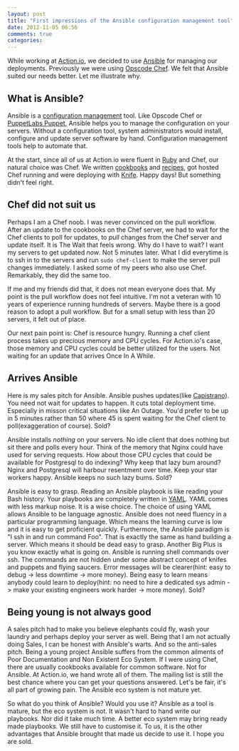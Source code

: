 ```yaml
---
layout: post
title: "First impressions of the Ansible configuration management tool"
date: 2012-11-05 06:56
comments: true
categories:
---
```


While working at [Action.io](http://www.action.io), we decided to use [Ansible](http://ansible.cc) for managing our deployments. Previously we were using [Opscode Chef](http://www.opscode.com/chef/). We felt that Ansible suited our needs better. Let me illustrate why.

<!-- more -->

## What is Ansible?

Ansible is a [configuration management](http://en.wikipedia.org/wiki/Configuration_management) tool. Like Opscode Chef or [PuppetLabs Puppet](http://puppetlabs.com), Ansible helps you to manage the configuration on your servers. Without a configuration tool, system administrators would install, configure and update server software by hand. Configuration management tools help to automate that.

At the start, since all of us at Action.io were fluent in [Ruby](http://www.ruby-lang.org/) and Chef, our natural choice was Chef. We written [cookbooks](http://wiki.opscode.com/display/chef/Cookbooks) and [recipes](http://wiki.opscode.com/display/chef/Recipes), got hosted Chef running and were deploying with [Knife](http://wiki.opscode.com/display/chef/Knife). Happy days! But something didn't feel right.

## Chef did not suit us

Perhaps I am a Chef noob. I was never convinced on the pull workflow. After an update to the cookbooks on the Chef server, we had to wait for the Chef clients to poll for updates, to _pull_ changes from the Chef server and update itself. It is The Wait that feels wrong. Why do I have to wait? I want my servers to get updated _now_. Not 5 minutes later. What I did everytime is to ssh in to the servers and run ```sudo chef-client``` to make the server pull changes immediately. I asked some of my peers who also use Chef. Remarkably, they did the same too.

If me and my friends did that, it does not mean everyone does that. My point is the pull workflow does not feel intuitive. I'm not a veteran with 10 years of experience running hundreds of servers. Maybe there is a good reason to adopt a pull workflow. But for a small setup with less than 20 servers, it felt out of place.

Our next pain point is: Chef is resource hungry. Running a chef client process takes up precious memory and CPU cycles. For Action.io's case, those memory and CPU cycles could be better utilized for the users. Not waiting for an update that arrives Once In A While.

## Arrives Ansible

Here is my sales pitch for Ansible. Ansible pushes updates(like [Capistrano](https://github.com/capistrano/capistrano)). You need not wait for updates to happen. It cuts total deployment time. Especially in misson critical situations like An Outage. You'd prefer to be up in 5 minutes rather than 50 where 45 is spent waiting for the Chef client to poll(exaggeration of course). Sold?

Ansible installs _nothing_ on your servers. No idle client that does nothing but sit there and polls every hour. Think of the memory that Nginx could have used for serving requests. How about those CPU cycles that could be available for Postgresql to do indexing? Why keep that lazy bum around? Nginx and Postgresql will harbour resentment over time. Keep your star workers happy. Ansible keeps no such lazy bums. Sold?

Ansible is easy to grasp. Reading an Ansible playbook is like reading your Bash history. Your playbooks are completely written in [YAML](www.yaml.org). YAML comes with less markup noise. It is a wise choice. The choice of using YAML allows Ansible to be language agnostic. Ansible does not need fluency in a particular programming language. Which means the learning curve is low and it is easy to get proficient quickly. Furthermore, the Ansible paradigm is "I ssh in and run command Foo". That is exactly the same as hand building a server. Which means it should be dead easy to grasp. Another Big Plus is you know exactly what is going on. Ansible is running shell commands over ssh. The commands are not hidden under some abstract concept of knifes and puppets and flying saucers. Error messages will be clearer(hint: easy to debug -> less downtime -> more money). Being easy to learn means anybody could learn to deploy(hint: no need to hire a dedicated sys admin -> make your existing engineers work harder -> more money). Sold?

## Being young is not always good

A sales pitch had to make you believe elephants could fly, wash your laundry and perhaps deploy your server as well. Being that I am not actually doing Sales, I can be honest with Ansible's warts. And so the anti-sales pitch. Being a young project Ansible suffers from the common ailments of Poor Documentation and Non Existent Eco System. If I were using Chef, there are usually cookbooks available for common software. Not for Ansible. At Action.io, we hand wrote all of them. The mailing list is still the best chance where you can get your questions answered. Let's be fair, it's all part of growing pain. The Ansible eco system is not mature yet.

So what do you think of Ansible? Would you use it? Ansible as a tool is mature, but the eco system is not. It wasn't hard to hand write our playbooks. Nor did it take much time. A better eco system may bring ready made playbooks. We still have to customise it. To us, it is the other advantages that Ansible brought that made us decide to use it. I hope you are sold.
